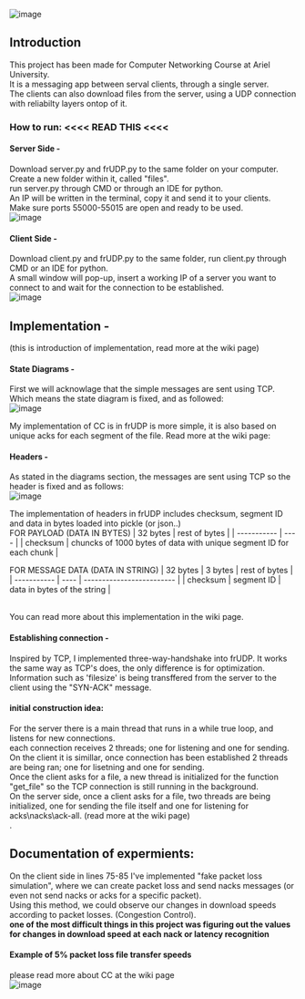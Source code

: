 ![image](https://user-images.githubusercontent.com/90526270/155513141-2ef6bf56-bd43-44cb-ac62-fa07542e91ba.png)
## Introduction
This project has been made for Computer Networking Course at Ariel University.<br>
It is a messaging app between serval clients, through a single server. <br>
The clients can also download files from the server, using a UDP connection with reliabilty layers ontop of it.<br>

### How to run: <<<< READ THIS <<<<
#### Server Side - 
Download server.py and frUDP.py to the same folder on your computer. <br>
Create a new folder within it, called "files".<br>
run server.py through CMD or through an IDE for python. <br>
An IP will be written in the terminal, copy it and send it to your clients. <br>
Make sure ports 55000-55015 are open and ready to be used. <br>
![image](https://user-images.githubusercontent.com/90526270/155517865-ae917fc9-d18e-405a-9141-d5b8fd9b9fc3.png)

#### Client Side - 
Download client.py and frUDP.py to the same folder, run client.py through CMD or an IDE for python. <br>
A small window will pop-up, insert a working IP of a server you want to connect to and wait for the connection to be established. <br>
![image](https://user-images.githubusercontent.com/90526270/155518110-c58d34ad-720e-4886-a251-d9bd5e22b699.png)
<br>

## Implementation - 
(this is introduction of implementation, read more at the wiki page)
#### State Diagrams - 
First we will acknowlage that the simple messages are sent using TCP. Which means the state diagram is fixed, and as followed:<br>
![image](https://user-images.githubusercontent.com/90526270/155519343-42c0fa75-ad0b-4bb4-9710-a574eaec7025.png)


My implementation of CC is in frUDP is more simple, it is also based on unique acks for each segment of the file. 
Read more at the wiki page: 

#### Headers - 
As stated in the diagrams section, the messages are sent using TCP so the header is fixed and as follows: <br>
![image](https://user-images.githubusercontent.com/90526270/155520182-3d8c1e13-bb27-4f7c-8176-489ccb73c0e3.png)

The implementation of headers in frUDP includes checksum, segment ID and data in bytes loaded into pickle (or json..) <br>
FOR PAYLOAD (DATA IN BYTES)
| 32 bytes | rest of bytes | 
| ----------- | ---- | 
| checksum    |  chuncks of 1000 bytes of data with unique segment ID for each chunk |  

FOR MESSAGE DATA (DATA IN STRING)
| 32 bytes | 3 bytes | rest of bytes |
| ----------- | ---- | ------------------------- | 
| checksum    |  segment ID | data in bytes of the string |  

<br>
You can read more about this implementation in the wiki page.


#### Establishing connection - 
Inspired by TCP, I implemented three-way-handshake into frUDP. 
It works the same way as TCP's does, the only difference is for optimization. Information such as 'filesize' is being transffered from the server to the client using the "SYN-ACK" message. 

#### initial construction idea:
For the server there is a main thread that runs in a while true loop, and listens for new connections. <br>
each connection receives 2 threads; one for listening and one for sending. <br>
On the client it is simillar, once connection has been established 2 threads are being ran; one for lisetning and one for sending.<br>
Once the client asks for a file, a new thread is initialized for the function "get_file" so the TCP connection is still running in the background. <br>
On the server side, once a client asks for a file, two threads are being initialized, one for sending the file itself and one for listening for acks\nacks\ack-all. (read more at the wiki page) <br>. 

## Documentation of expermients:
On the client side in lines 75-85 I've implemented "fake packet loss simulation", where we can create packet loss and send nacks messages (or even not send nacks or acks for a specific packet). <br>
Using this method, we could observe our changes in download speeds according to packet losses. (Congestion Control). <br>
<b> one of the most difficult things in this project was figuring out the values for changes in download speed at each nack or latency recognition </b>
<br>
#### Example of 5% packet loss file transfer speeds 
please read more about CC at the wiki page <br>
![image](https://user-images.githubusercontent.com/90526270/155524271-144770e3-3aea-419c-8cb2-72a29c45816d.png)
